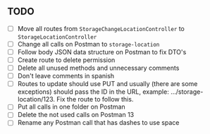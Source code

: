 ## TODO

- [ ] Move all routes from `StorageChangeLocationController` to `StorageLocationController`
- [ ] Change all calls on Postman to `storage-location`
- [ ] Follow body JSON data structure on Postman to fix DTO's
- [ ] Create route to delete permission
- [ ] Delete all unused methods and unnecessary comments
- [ ] Don't leave comments in spanish
- [ ] Routes to update should use PUT and usually (there are some exceptions) should pass the ID in the URL, example:
  .../storage-location/123. Fix the route to follow this.
- [ ] Put all calls in one folder on Postman
- [ ] Delete the not used calls on Postman 13
- [ ] Rename any Postman call that has dashes to use space
